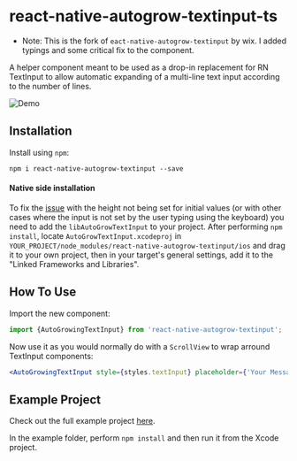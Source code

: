 # react-native-autogrow-textinput-ts

* Note: This is the fork of `eact-native-autogrow-textinput` by wix. I added typings and some critical fix to the component.


A helper component meant to be used as a drop-in replacement for RN TextInput to allow automatic expanding of a multi-line text input according to the number of lines.

![Demo](http://i.imgur.com/ZVhZ7r5.gif)

## Installation

Install using `npm`:
```
npm i react-native-autogrow-textinput --save
```

#### Native side installation

To fix the [issue](https://github.com/wix/react-native-autogrow-textinput/issues/1) with the height not being set for initial values (or with other cases where the input is not set by the user typing using the keyboard) you need to add the `libAutoGrowTextInput` to your project. After performing `npm install`, locate `AutoGrowTextInput.xcodeproj` in `YOUR_PROJECT/node_modules/react-native-autogrow-textinput/ios` and drag it to your own project, then in your target's general settings, add it to the "Linked Frameworks and Libraries".

## How To Use
Import the new component:

```js
import {AutoGrowingTextInput} from 'react-native-autogrow-textinput';
```

Now use it as you would normally do with a `ScrollView` to wrap arround TextInput components:

```jsx
<AutoGrowingTextInput style={styles.textInput} placeholder={'Your Message'} />
```

## Example Project

Check out the full example project [here](https://github.com/wix/react-native-autogrow-textinput/tree/master/example).

In the example folder, perform `npm install` and then run it from the Xcode project.
